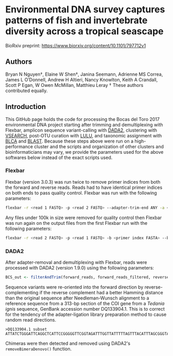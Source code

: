 # Environmental DNA survey captures patterns of fish and invertebrate diversity across a tropical seascape

BioRxiv preprint: https://www.biorxiv.org/content/10.1101/797712v1

## Authors
Bryan N Nguyen†, Elaine W Shen†, Janina Seemann, Adrienne MS Correa, James L O’Donnell, Andrew H Altieri, Nancy Knowlton, Keith A Crandall, Scott P Egan, W Owen McMillan, Matthieu Leray
† These authors contributed equally.

## Introduction
This GitHub page holds the code for processing the 
Bocas del Toro 2017 environmental DNA project starting after trimming and demultiplexing with Flexbar, amplicon sequence variant-calling with [DADA2](https://benjjneb.github.io/dada2/), 
clustering with [VSEARCH](https://github.com/torognes/vsearch), post-OTU curation with [LULU](https://github.com/tobiasgf/lulu), and taxonomic assignment with [BLCA](https://github.com/qunfengdong/BLCA) and [BLAST](https://blast.ncbi.nlm.nih.gov/Blast.cgi?CMD=Web&PAGE_TYPE=BlastDocs&DOC_TYPE=Download). Because these steps above were run on a high-performance cluster and the scripts and organization of other clusters and bioinformaticians may vary, we provide the parameters used for the above softwares below instead of the exact scripts used.

### Flexbar

Flexbar (version 3.0.3) was run twice to remove primer indices from both the forward and reverse reads. Reads had to have identical primer indices on both ends to pass quality control. Flexbar was run with the following parameters:

```bash
flexbar -r <read 1 FASTQ> -p <read 2 FASTQ> --adapter-trim-end ANY -a <TruSeq adapters FASTA> -ao 7 -b <primer index FASTA> --barcode-trim-end LTAIL
```
Any files under 100k in size were removed for quality control then Flexbar was run again on the output files from the first Flexbar run with the following parameters:

```bash
flexbar -r <read 2 FASTQ> -p <read 1 FASTQ> -b <primer index FASTA> --barcode-trim-end LTAIL
```

### DADA2

After adapter-removal and demultiplexing with Flexbar, reads were processed with DADA2 (version 1.9.0) using the following parameters:

```R
BCS_out <- filterAndTrim(forward_reads, forward_reads_filtered, reverse_reads, reverse_reads_filtered, rm.phix = TRUE, maxN = 0, maxEE = c(2,2), truncQ = 10, trimLeft = 26, minLen = 100, multithread = parallel::detectCores())
```

Sequence variants were re-oriented into the forward direction by reverse-complementing if the reverse complement had a better Hamming distance than the original sequence after Needleman-Wunsch alignment to a reference sequence from a 313-bp section of the COI gene from a _Tedania ignis_ sequence, GenBank accession number DQ133904.1. This is to correct for the tendency of the adapter-ligation library preparation method to cause random read directions.

```
>DQ133904.1 subset
ATTATCTGGGATTCAGGCTCATTCCGGGGGTTCGGTAGATTTGGTTATTTTTAGTTTACATTTAGCGGGTATTTCTTCTATATTGGCGGCTATGAATTTTATAACCACTATTATTAATATGAGGGCACCAGGGATAACAATGGATAGAACGCCATTGTTTGTTTGGTCAATTTTAGTAACTGCGGTTTTATTATTATTATCTTTACCAGTATTAGCAGGCGCAATTACTATGTTATTAACGGATAGAAATTTTAATACTGCTTTTTTTGATCCAGCAGGTGGAGGAGACCCGATTTTATATCAACATTTATTT
```

Chimeras were then detected and removed using DADA2's `removeBimeraDenovo()` function.